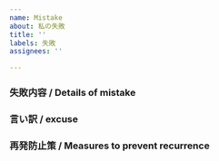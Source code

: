 ```yaml
---
name: Mistake
about: 私の失敗
title: ''
labels: 失敗
assignees: ''

---
```


### 失敗内容 / Details of mistake
<!-- 失敗内容について -->

### 言い訳 / excuse
<!-- 言い訳について -->

### 再発防止策 / Measures to prevent recurrence
<!-- 再発防止策 -->
